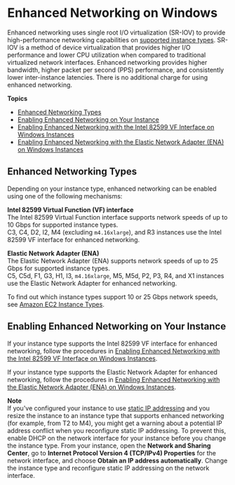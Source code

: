 # Enhanced Networking on Windows<a name="enhanced-networking"></a>

Enhanced networking uses single root I/O virtualization \(SR\-IOV\) to provide high\-performance networking capabilities on [supported instance types](#supported_instances)\. SR\-IOV is a method of device virtualization that provides higher I/O performance and lower CPU utilization when compared to traditional virtualized network interfaces\. Enhanced networking provides higher bandwidth, higher packet per second \(PPS\) performance, and consistently lower inter\-instance latencies\. There is no additional charge for using enhanced networking\.

**Topics**
+ [Enhanced Networking Types](#supported_instances)
+ [Enabling Enhanced Networking on Your Instance](#enabling_enhanced_networking)
+ [Enabling Enhanced Networking with the Intel 82599 VF Interface on Windows Instances](sriov-networking.md)
+ [Enabling Enhanced Networking with the Elastic Network Adapter \(ENA\) on Windows Instances](enhanced-networking-ena.md)

## Enhanced Networking Types<a name="supported_instances"></a>

Depending on your instance type, enhanced networking can be enabled using one of the following mechanisms:

**Intel 82599 Virtual Function \(VF\) interface**  
The Intel 82599 Virtual Function interface supports network speeds of up to 10 Gbps for supported instance types\.  
C3, C4, D2, I2, M4 \(excluding `m4.16xlarge`\), and R3 instances use the Intel 82599 VF interface for enhanced networking\.

**Elastic Network Adapter \(ENA\)**  
The Elastic Network Adapter \(ENA\) supports network speeds of up to 25 Gbps for supported instance types\.  
C5, C5d, F1, G3, H1, I3, `m4.16xlarge`, M5, M5d, P2, P3, R4, and X1 instances use the Elastic Network Adapter for enhanced networking\.

To find out which instance types support 10 or 25 Gbps network speeds, see [Amazon EC2 Instance Types](https://aws.amazon.com/ec2/instance-types)\.

## Enabling Enhanced Networking on Your Instance<a name="enabling_enhanced_networking"></a>

If your instance type supports the Intel 82599 VF interface for enhanced networking, follow the procedures in [Enabling Enhanced Networking with the Intel 82599 VF Interface on Windows Instances](sriov-networking.md)\.

If your instance type supports the Elastic Network Adapter for enhanced networking, follow the procedures in [Enabling Enhanced Networking with the Elastic Network Adapter \(ENA\) on Windows Instances](enhanced-networking-ena.md)\.

**Note**  
If you've configured your instance to use [static IP addressing](config-windows-multiple-ip.md#step1) and you resize the instance to an instance type that supports enhanced networking \(for example, from T2 to M4\), you might get a warning about a potential IP address conflict when you reconfigure static IP addressing\. To prevent this, enable DHCP on the network interface for your instance before you change the instance type\. From your instance, open the **Network and Sharing Center**, go to **Internet Protocol Version 4 \(TCP/IPv4\) Properties** for the network interface, and choose **Obtain an IP address automatically**\. Change the instance type and reconfigure static IP addressing on the network interface\.